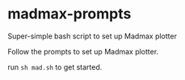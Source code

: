 # madmax-prompts
Super-simple bash script to set up Madmax plotter

Follow the prompts to set up Madmax plotter.

run `sh mad.sh` to get started.
